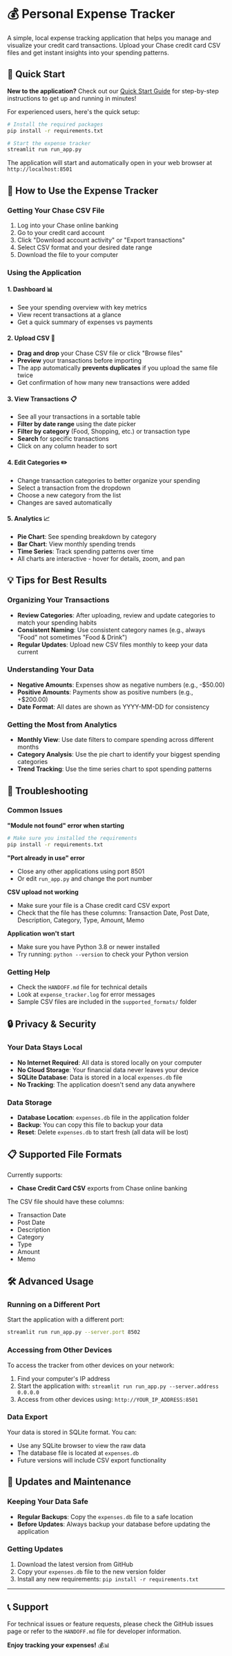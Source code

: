 # 💰 Personal Expense Tracker

A simple, local expense tracking application that helps you manage and visualize your credit card transactions. Upload your Chase credit card CSV files and get instant insights into your spending patterns.

## 🚀 Quick Start

**New to the application?** Check out our [Quick Start Guide](QUICK_START.md) for step-by-step instructions to get up and running in minutes!

For experienced users, here's the quick setup:

```bash
# Install the required packages
pip install -r requirements.txt

# Start the expense tracker
streamlit run run_app.py
```

The application will start and automatically open in your web browser at `http://localhost:8501`

## 📱 How to Use the Expense Tracker

### Getting Your Chase CSV File
1. Log into your Chase online banking
2. Go to your credit card account
3. Click "Download account activity" or "Export transactions"
4. Select CSV format and your desired date range
5. Download the file to your computer

### Using the Application

#### 1. **Dashboard** 📊
- See your spending overview with key metrics
- View recent transactions at a glance
- Get a quick summary of expenses vs payments

#### 2. **Upload CSV** 📁
- **Drag and drop** your Chase CSV file or click "Browse files"
- **Preview** your transactions before importing
- The app automatically **prevents duplicates** if you upload the same file twice
- Get confirmation of how many new transactions were added

#### 3. **View Transactions** 📋
- See all your transactions in a sortable table
- **Filter by date range** using the date picker
- **Filter by category** (Food, Shopping, etc.) or transaction type
- **Search** for specific transactions
- Click on any column header to sort

#### 4. **Edit Categories** ✏️
- Change transaction categories to better organize your spending
- Select a transaction from the dropdown
- Choose a new category from the list
- Changes are saved automatically

#### 5. **Analytics** 📈
- **Pie Chart**: See spending breakdown by category
- **Bar Chart**: View monthly spending trends
- **Time Series**: Track spending patterns over time
- All charts are interactive - hover for details, zoom, and pan

## 💡 Tips for Best Results

### Organizing Your Transactions
- **Review Categories**: After uploading, review and update categories to match your spending habits
- **Consistent Naming**: Use consistent category names (e.g., always "Food" not sometimes "Food & Drink")
- **Regular Updates**: Upload new CSV files monthly to keep your data current

### Understanding Your Data
- **Negative Amounts**: Expenses show as negative numbers (e.g., -$50.00)
- **Positive Amounts**: Payments show as positive numbers (e.g., +$200.00)
- **Date Format**: All dates are shown as YYYY-MM-DD for consistency

### Getting the Most from Analytics
- **Monthly View**: Use date filters to compare spending across different months
- **Category Analysis**: Use the pie chart to identify your biggest spending categories
- **Trend Tracking**: Use the time series chart to spot spending patterns

## 🔧 Troubleshooting

### Common Issues

**"Module not found" error when starting**
```bash
# Make sure you installed the requirements
pip install -r requirements.txt
```

**"Port already in use" error**
- Close any other applications using port 8501
- Or edit `run_app.py` and change the port number

**CSV upload not working**
- Make sure your file is a Chase credit card CSV export
- Check that the file has these columns: Transaction Date, Post Date, Description, Category, Type, Amount, Memo

**Application won't start**
- Make sure you have Python 3.8 or newer installed
- Try running: `python --version` to check your Python version

### Getting Help
- Check the `HANDOFF.md` file for technical details
- Look at `expense_tracker.log` for error messages
- Sample CSV files are included in the `supported_formats/` folder

## 🔒 Privacy & Security

### Your Data Stays Local
- **No Internet Required**: All data is stored locally on your computer
- **No Cloud Storage**: Your financial data never leaves your device
- **SQLite Database**: Data is stored in a local `expenses.db` file
- **No Tracking**: The application doesn't send any data anywhere

### Data Storage
- **Database Location**: `expenses.db` file in the application folder
- **Backup**: You can copy this file to backup your data
- **Reset**: Delete `expenses.db` to start fresh (all data will be lost)

## 📋 Supported File Formats

Currently supports:
- **Chase Credit Card CSV** exports from Chase online banking

The CSV file should have these columns:
- Transaction Date
- Post Date  
- Description
- Category
- Type
- Amount
- Memo

## 🛠️ Advanced Usage

### Running on a Different Port
Start the application with a different port:
```bash
streamlit run run_app.py --server.port 8502
```

### Accessing from Other Devices
To access the tracker from other devices on your network:
1. Find your computer's IP address
2. Start the application with: `streamlit run run_app.py --server.address 0.0.0.0`
3. Access from other devices using: `http://YOUR_IP_ADDRESS:8501`

### Data Export
Your data is stored in SQLite format. You can:
- Use any SQLite browser to view the raw data
- The database file is located at `expenses.db`
- Future versions will include CSV export functionality

## 🔄 Updates and Maintenance

### Keeping Your Data Safe
- **Regular Backups**: Copy the `expenses.db` file to a safe location
- **Before Updates**: Always backup your database before updating the application

### Getting Updates
1. Download the latest version from GitHub
2. Copy your `expenses.db` file to the new version folder
3. Install any new requirements: `pip install -r requirements.txt`

---

## 📞 Support

For technical issues or feature requests, please check the GitHub issues page or refer to the `HANDOFF.md` file for developer information.

**Enjoy tracking your expenses!** 💰📊